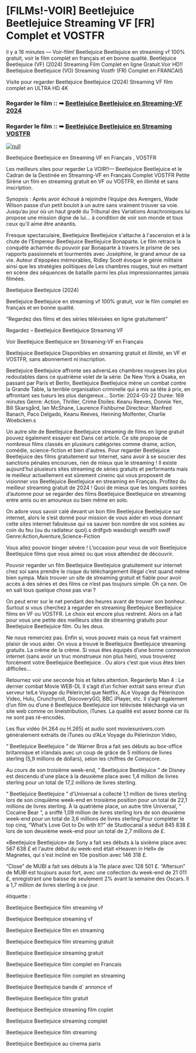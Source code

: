 # [FILMs!-VOIR] Beetlejuice Beetlejuice Streaming VF [FR] Complet et VOSTFR

il y a 16 minutes — Voir-film! Beetlejuice Beetlejuice en streaming vf 100% gratuit, voir le film complet en français et en bonne qualité. Beetlejuice Beetlejuice (VF) (2024) Streaming Film Complet en ligne Gratuit.Voir HD!! Beetlejuice Beetlejuice (VO) Streaming Vostfr (FR) Complet en FRANCAIS

Visite pour regarder Beetlejuice Beetlejuice (2024) Streaming VF film complet en ULTRA HD 4K

### Regarder le film :: ➥ [Beetlejuice Beetlejuice en Streaming-VF 2024](https://dmovie.fun/fr/movie/917496/beetlejuice-beetlejuiceend?gth)

### Regarder le film :: ➥ [Beetlejuice Beetlejuice en Streaming VOSTFR](https://dmovie.fun/fr/movie/917496/beetlejuice-beetlejuiceend?gth)

[![null](https://static.wixstatic.com/media/855a25_043b5abeb4ae4d35ac003198e7fe56ed~mv2.gif)](https://dmovie.fun/fr/movie/917496/beetlejuice-beetlejuiceend?gth)

Beetlejuice Beetlejuice en Streaming VF en Français , VOSTFR

Les meilleurs sites pour regarder La VOIR!!— Beetlejuice Beetlejuice et le Cadran de la Destinée en Streaming-VF en Français Complet VOSTFR Petite Sirène un film en streaming gratuit en VF ou VOSTFR, en illimité et sans inscription.

Synopsis : Après avoir échoué à rejoindre l’équipe des Avengers, Wade Wilson passe d’un petit boulot à un autre sans vraiment trouver sa voie. Jusqu’au jour où un haut gradé du Tribunal des Variations Anachroniques lui propose une mission digne de lui… à condition de voir son monde et tous ceux qu’il aime être anéantis.

Fresque spectaculaire, Beetlejuice Beetlejuice s'attache à l'ascension et à la chute de l'Empereur Beetlejuice Beetlejuice Bonaparte. Le film retrace la conquête acharnée du pouvoir par Bonaparte à travers le prisme de ses rapports passionnels et tourmentés avec Joséphine, le grand amour de sa vie. Auteur d'épopées mémorables, Ridley Scott évoque le génie militaire ainsi que les stratégies politiques de Les chambres rouges, tout en mettant en scène des séquences de bataille parmi les plus impressionnantes jamais filmées.

Beetlejuice Beetlejuice (2024)

Beetlejuice Beetlejuice en streaming vf 100% gratuit, voir le film complet en français et en bonne qualité.

“Regardez des films et des séries télévisées en ligne gratuitement”

Regardez – Beetlejuice Beetlejuice Streaming VF

Voir Beetlejuice Beetlejuice en Streaming-VF en Français

Beetlejuice Beetlejuice Disponibles en streaming gratuit et illimité, en VF et VOSTFR, sans abonnement ni inscription.

Beetlejuice Beetlejuice affronte ses adversLes chambres rougeses les plus redoutables dans ce quatrième volet de la série. De New York à Osaka, en passant par Paris et Berlin, Beetlejuice Beetlejuice mène un combat contre la Grande Table, la terrible organisation criminelle qui a mis sa tête à prix, en affrontant ses tueurs les plus dangereux... Sortie: 2024-03-22 Durée: 169 minutes Genre: Action, Thriller, Crime Etoiles: Keanu Reeves, Donnie Yen, Bill Skarsgård, Ian McShane, Laurence Fishburne Directeur: Manfred Banach, Paco Delgado, Keanu Reeves, Henning Molfenter, Charlie Woebcken.s

Un autre site de Beetlejuice Beetlejuice streaming de films en ligne gratuit pouvez également essayer est Dans cet article. Ce site propose de nombreux films classés en plusieurs catégories comme drame, action, comédie, science-fiction et bien d'autres. Pour regarder Beetlejuice Beetlejuice des films gratuitement sur Internet, sans avoir à se soucier des sanctions pénales encourues, rien de mieux que le streaming ! Il existe aujourd’hui plusieurs sites streaming de séries gratuits et performants mais le meilleur actuellement est sûrement cineinc qui vous proposent de visionner vos Beetlejuice Beetlejuice en streaming en Français. Profitez du meilleur streaming gratuit de 2024 ! Quoi de mieux que les longues soirées d’automne pour se regarder des films Beetlejuice Beetlejuice en streaming entre amis ou en amoureux ou bien même en solo.

On adore vous savoir calé devant un bon film Beetlejuice Beetlejuice sur internet, alors le s’est donné pour mission de vous aider en vous donnant cette sites internet fabuleuse qui va sauver bon nombre de vos soirées au coin du feu (ou du radiateur quoi).s drdfgvb wasdxcgh wesdfh swdf Genre:Action,Aventure,Science-Fiction

Vous allez pouvoir binger sévère ! L’occasion pour vous de voir Beetlejuice Beetlejuice films que vous aimez ou que vous attendiez de découvrir.

Pouvoir regarder un film Beetlejuice Beetlejuice gratuitement sur internet chez soi sans prendre le risque du téléchargement illégal c’est quand même bien sympa. Mais trouver un site de streaming gratuit et fiable pour avoir accès à des séries et des films ce n’est pas toujours simple. Oh ça non. On en sait tous quelque chose pas vrai ?

On peut errer sur le net pendant des heures avant de trouver son bonheur. Surtout si vous cherchez à regarder en streaming Beetlejuice Beetlejuice films en VF ou VOSTFR. Le choix est encore plus restreint. Alors on a fait pour vous une petite des meilleurs sites de streaming gratuits pour Beetlejuice Beetlejuice film. Ou les deux.

Ne nous remerciez pas. Enfin si, vous pouvez mais ça nous fait vraiment plaisir de vous aider. On vous a trouvé le Beetlejuice Beetlejuice streaming gratuits. La crème de la crème. Si vous êtes équipés d’une bonne connexion internet (sans avoir un truc monstrueux non plus hein), vous trouverez forcément votre Beetlejuice Beetlejuice . Ou alors c’est que vous êtes bien difficiles…

Retournez voir une seconde fois et faites attention. RegarderIp Man 4 : Le dernier combat Movie WEB-DL Il s’agit d’un fichier extrait sans erreur d’un serveur telLe Voyage du Pèlerin,tel que Netflix, ALe Voyage du Pèlerinzon Video, Hulu, Crunchyroll, DiscoveryGO, BBC iPlayer, etc. Il s’agit également d’un film ou d’une é Beetlejuice Beetlejuice ion télévisée téléchargé via un site web comme on lineistribution, iTunes. La qualité est assez bonne car ils ne sont pas ré-encodés.

Les flux vidéo (H.264 ou H.265) et audio sont moviesunivers.com généralement extraits de iTunes ou d’ALe Voyage du Pèlerinzon Video,

“ Beetlejuice Beetlejuice ” de Warner Bros a fait ses débuts au box-office britannique et irlandais avec un coup de grâce de 5 millions de livres sterling (5,9 millions de dollars), selon les chiffres de Comscore.

Au cours de son troisième week-end, “ Beetlejuice Beetlejuice ” de Disney est descendu d'une place à la deuxième place avec 1,4 million de livres sterling pour un total de 17,2 millions de livres sterling.

“ Beetlejuice Beetlejuice ” d'Universal a collecté 1,1 million de livres sterling lors de son cinquième week-end en troisième position pour un total de 22,1 millions de livres sterling. À la quatrième place, un autre titre Universal, “ Cocaine Bear ”, a sniffé 1,09 million de livres sterling lors de son deuxième week-end pour un total de 3,6 millions de livres sterling.Pour compléter le top cinq, “What’s Love Got to Do with It?” de Studiocanal a séduit 845 838 £ lors de son deuxième week-end pour un total de 2,7 millions de £.

«Beetlejuice Beetlejuice» de Sony a fait ses débuts à la sixième place avec 567 638 £ et l'autre début du week-end était «Heaven in Hell» de Magnetes, qui s'est incliné en 10e position avec 146 318 £.

“Close” de MUBI a fait ses débuts à la 11e place avec 128 501 £. “Aftersun” de MUBI est toujours aussi fort, avec une collection du week-end de 21 011 £, enregistrant une baisse de seulement 2% avant la semaine des Oscars. Il a 1,7 million de livres sterling à ce jour.

étiquette :

Beetlejuice Beetlejuice film streaming vf

Beetlejuice Beetlejuice streaming vf

Beetlejuice Beetlejuice film en streaming

Beetlejuice Beetlejuice film streaming gratuit

Beetlejuice Beetlejuice streaming gratuit

Beetlejuice Beetlejuice film complet en Francais

Beetlejuice Beetlejuice film complet en streaming

Beetlejuice Beetlejuice bande d` annonce vf

Beetlejuice Beetlejuice film gratuit

Beetlejuice Beetlejuice streaming film coplet

Beetlejuice Beetlejuice streaming complet

Beetlejuice Beetlejuice film streaming

Beetlejuice Beetlejuice au cinema paris
